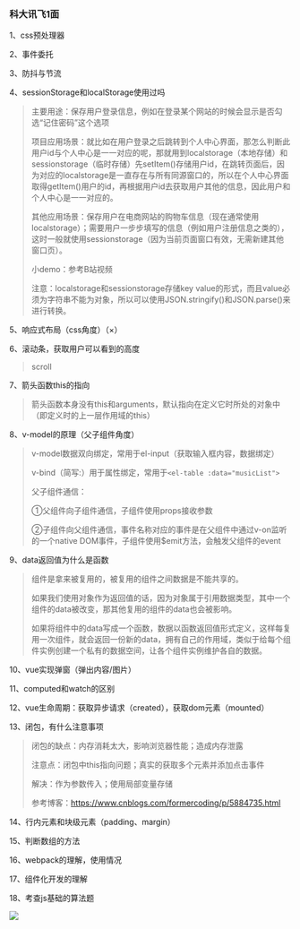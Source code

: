 ### 科大讯飞1面

1、css预处理器

2、事件委托

3、防抖与节流

4、sessionStorage和localStorage使用过吗

> 主要用途：保存用户登录信息，例如在登录某个网站的时候会显示是否勾选“记住密码”这个选项
>
> 项目应用场景：就比如在用户登录之后跳转到个人中心界面，那怎么判断此用户id与个人中心是一一对应的呢，那就用到localstorage（本地存储）和sessionstorage（临时存储）先setItem()存储用户id，在跳转页面后，因为对应的localstorage是一直存在与所有同源窗口的，所以在个人中心界面取得getItem()用户的id，再根据用户id去获取用户其他的信息，因此用户和个人中心是一一对应的。
>
> 其他应用场景：保存用户在电商网站的购物车信息（现在通常使用localstorage）；需要用户一步步填写的信息（例如用户注册信息之类的），这时一般就使用sessionstorage（因为当前页面窗口有效，无需新建其他窗口页）。
>
> 小demo：参考B站视频
>
> 注意：localstorage和sessionstorage存储key value的形式，而且value必须为字符串不能为对象，所以可以使用JSON.stringify()和JSON.parse()来进行转换。

5、响应式布局（css角度）（×）

6、滚动条，获取用户可以看到的高度

> scroll

7、箭头函数this的指向

> 箭头函数本身没有this和arguments，默认指向在定义它时所处的对象中（即定义时的上一层作用域的this）

8、v-model的原理（父子组件角度）

>v-model数据双向绑定，常用于el-input（获取输入框内容，数据绑定）
>
>v-bind（简写:）用于属性绑定，常用于`<el-table :data="musicList">`
>
>父子组件通信：
>
>①父组件向子组件通信，子组件使用props接收参数
>
>②子组件向父组件通信，事件名称对应的事件是在父组件中通过v-on监听的一个native DOM事件，子组件使用$emit方法，会触发父组件的event

9、data返回值为什么是函数

> 组件是拿来被复用的，被复用的组件之间数据是不能共享的。
>
> 如果我们使用对象作为返回值的话，因为对象属于引用数据类型，其中一个组件的data被改变，那其他复用的组件的data也会被影响。
>
> 如果将组件中的data写成一个函数，数据以函数返回值形式定义，这样每复用一次组件，就会返回一份新的data，拥有自己的作用域，类似于给每个组件实例创建一个私有的数据空间，让各个组件实例维护各自的数据。

10、vue实现弹窗（弹出内容/图片）

11、computed和watch的区别

12、vue生命周期：获取异步请求（created），获取dom元素（mounted）

13、闭包，有什么注意事项

> 闭包的缺点：内存消耗太大，影响浏览器性能；造成内存泄露
>
> 注意点：闭包中this指向问题；真实的获取多个元素并添加点击事件
>
> 解决：作为参数传入；使用局部变量存储
>
> 参考博客：https://www.cnblogs.com/formercoding/p/5884735.html

14、行内元素和块级元素（padding、margin）

15、判断数组的方法

16、webpack的理解，使用情况

17、组件化开发的理解

18、考查js基础的算法题

![](D:\blog\images\科大讯飞.png)